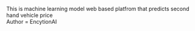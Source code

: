 This is machine learning model web based platfrom that predicts second hand vehicle price 
<br>
Author = EncytionAI
